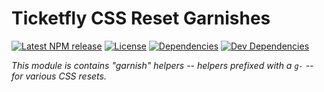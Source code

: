 # Ticketfly CSS Reset Garnishes

[![Latest NPM release][npm-badge]][npm-badge-url]
[![License][license-badge]][license-badge-url]
[![Dependencies][dependencies-badge]][dependencies-badge-url]
[![Dev Dependencies][devDependencies-badge]][devDependencies-badge-url]


_This module is contains "garnish" helpers -- helpers prefixed with a `g-` --
for various CSS resets._



[npm-badge]: https://img.shields.io/npm/v/ticketfly-css-reset-garnishes.svg
[npm-badge-url]: https://www.npmjs.com/package/ticketfly-css-reset-garnishes
[license-badge]: https://img.shields.io/npm/l/ticketfly-css-reset-garnishes.svg
[license-badge-url]: LICENSE
[dependencies-badge]: https://img.shields.io/david/Ticketfly-UI/ticketfly-css-reset-garnishes.svg
[dependencies-badge-url]: https://david-dm.org/Ticketfly-UI/ticketfly-css-reset-garnishes
[devDependencies-badge]: https://img.shields.io/david/dev/Ticketfly-UI/ticketfly-css-reset-garnishes.svg
[devDependencies-badge-url]: https://david-dm.org/Ticketfly-UI/ticketfly-css-reset-garnishes#info=devDependencies

